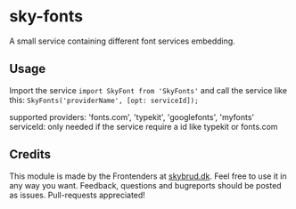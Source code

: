# sky-fonts

A small service containing different font services embedding. 

## Usage
Import the service `import SkyFont from 'SkyFonts'` and call the service like this:
`SkyFonts('providerName', [opt: serviceId]);`

supported providers: 'fonts.com', 'typekit', 'googlefonts', 'myfonts'
serviceId: only needed if the service require a id like typekit or fonts.com

## Credits

This module is made by the Frontenders at [skybrud.dk](http://www.skybrud.dk/). Feel free to use it in any way you want. Feedback, questions and bugreports should be posted as issues. Pull-requests appreciated!
